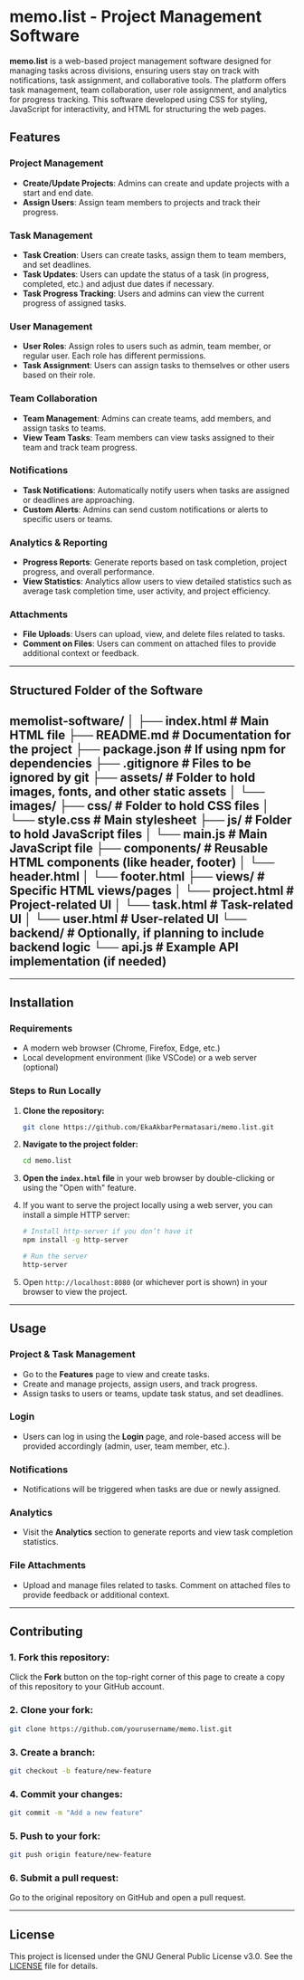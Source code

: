 # **memo.list - Project Management Software**

**memo.list** is a web-based project management software designed for managing tasks across divisions, ensuring users stay on track with notifications, task assignment, and collaborative tools. The platform offers task management, team collaboration, user role assignment, and analytics for progress tracking. This software developed using CSS for styling, JavaScript for interactivity, and HTML for structuring the web pages.

## **Features**

### **Project Management**
- **Create/Update Projects**: Admins can create and update projects with a start and end date.
- **Assign Users**: Assign team members to projects and track their progress.

### **Task Management**
- **Task Creation**: Users can create tasks, assign them to team members, and set deadlines.
- **Task Updates**: Users can update the status of a task (in progress, completed, etc.) and adjust due dates if necessary.
- **Task Progress Tracking**: Users and admins can view the current progress of assigned tasks.

### **User Management**
- **User Roles**: Assign roles to users such as admin, team member, or regular user. Each role has different permissions.
- **Task Assignment**: Users can assign tasks to themselves or other users based on their role.

### **Team Collaboration**
- **Team Management**: Admins can create teams, add members, and assign tasks to teams.
- **View Team Tasks**: Team members can view tasks assigned to their team and track team progress.

### **Notifications**
- **Task Notifications**: Automatically notify users when tasks are assigned or deadlines are approaching.
- **Custom Alerts**: Admins can send custom notifications or alerts to specific users or teams.

### **Analytics & Reporting**
- **Progress Reports**: Generate reports based on task completion, project progress, and overall performance.
- **View Statistics**: Analytics allow users to view detailed statistics such as average task completion time, user activity, and project efficiency.

### **Attachments**
- **File Uploads**: Users can upload, view, and delete files related to tasks.
- **Comment on Files**: Users can comment on attached files to provide additional context or feedback.

---
## **Structured Folder of the Software** 

memolist-software/
│
├── index.html               # Main HTML file
├── README.md                # Documentation for the project
├── package.json             # If using npm for dependencies
├── .gitignore               # Files to be ignored by git
├── assets/                  # Folder to hold images, fonts, and other static assets
│   └── images/
├── css/                     # Folder to hold CSS files
│   └── style.css            # Main stylesheet
├── js/                      # Folder to hold JavaScript files
│   └── main.js              # Main JavaScript file
├── components/              # Reusable HTML components (like header, footer)
│   └── header.html
│   └── footer.html
├── views/                   # Specific HTML views/pages
│   └── project.html         # Project-related UI
│   └── task.html            # Task-related UI
│   └── user.html            # User-related UI
└── backend/                 # Optionally, if planning to include backend logic
    └── api.js               # Example API implementation (if needed)
---

---

## **Installation**

### **Requirements**
- A modern web browser (Chrome, Firefox, Edge, etc.)
- Local development environment (like VSCode) or a web server (optional)

### **Steps to Run Locally**
1. **Clone the repository:**
   ```bash
   git clone https://github.com/EkaAkbarPermatasari/memo.list.git
   ```
2. **Navigate to the project folder:**
   ```bash
   cd memo.list
   ```
3. **Open the `index.html` file** in your web browser by double-clicking or using the "Open with" feature.
4. If you want to serve the project locally using a web server, you can install a simple HTTP server:
   ```bash
   # Install http-server if you don’t have it
   npm install -g http-server

   # Run the server
   http-server
   ```

5. Open `http://localhost:8080` (or whichever port is shown) in your browser to view the project.

---

## **Usage**

### **Project & Task Management**
- Go to the **Features** page to view and create tasks.
- Create and manage projects, assign users, and track progress.
- Assign tasks to users or teams, update task status, and set deadlines.

### **Login**
- Users can log in using the **Login** page, and role-based access will be provided accordingly (admin, user, team member, etc.).

### **Notifications**
- Notifications will be triggered when tasks are due or newly assigned.

### **Analytics**
- Visit the **Analytics** section to generate reports and view task completion statistics.

### **File Attachments**
- Upload and manage files related to tasks. Comment on attached files to provide feedback or additional context.

---

## **Contributing**

### **1. Fork this repository**:
Click the **Fork** button on the top-right corner of this page to create a copy of this repository to your GitHub account.

### **2. Clone your fork**:
```bash
git clone https://github.com/yourusername/memo.list.git
```

### **3. Create a branch**:
```bash
git checkout -b feature/new-feature
```

### **4. Commit your changes**:
```bash
git commit -m "Add a new feature"
```

### **5. Push to your fork**:
```bash
git push origin feature/new-feature
```

### **6. Submit a pull request**:
Go to the original repository on GitHub and open a pull request.

---

## **License**

This project is licensed under the GNU General Public License v3.0. See the [LICENSE](LICENSE) file for details.
